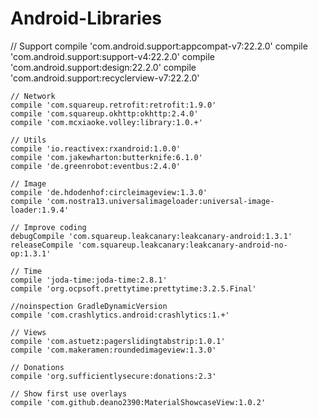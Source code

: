 # Android-Libraries

// Support
    compile 'com.android.support:appcompat-v7:22.2.0'
    compile 'com.android.support:support-v4:22.2.0'
    compile 'com.android.support:design:22.2.0'
    compile 'com.android.support:recyclerview-v7:22.2.0'

    // Network
    compile 'com.squareup.retrofit:retrofit:1.9.0'
    compile 'com.squareup.okhttp:okhttp:2.4.0'
    compile 'com.mcxiaoke.volley:library:1.0.+'

    // Utils
    compile 'io.reactivex:rxandroid:1.0.0'
    compile 'com.jakewharton:butterknife:6.1.0'
    compile 'de.greenrobot:eventbus:2.4.0'

    // Image
    compile 'de.hdodenhof:circleimageview:1.3.0'
    compile 'com.nostra13.universalimageloader:universal-image-loader:1.9.4'

    // Improve coding
    debugCompile 'com.squareup.leakcanary:leakcanary-android:1.3.1'
    releaseCompile 'com.squareup.leakcanary:leakcanary-android-no-op:1.3.1'
    
    // Time
    compile 'joda-time:joda-time:2.8.1'
    compile 'org.ocpsoft.prettytime:prettytime:3.2.5.Final'
    
    //noinspection GradleDynamicVersion
    compile 'com.crashlytics.android:crashlytics:1.+'
    
    // Views
    compile 'com.astuetz:pagerslidingtabstrip:1.0.1'
    compile 'com.makeramen:roundedimageview:1.3.0'
    
    // Donations
    compile 'org.sufficientlysecure:donations:2.3'
    
    // Show first use overlays
    compile 'com.github.deano2390:MaterialShowcaseView:1.0.2'
